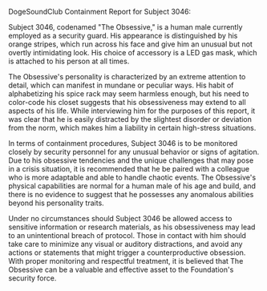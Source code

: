 DogeSoundClub Containment Report for Subject 3046:

Subject 3046, codenamed "The Obsessive," is a human male currently employed as a security guard. His appearance is distinguished by his orange stripes, which run across his face and give him an unusual but not overtly intimidating look. His choice of accessory is a LED gas mask, which is attached to his person at all times.

The Obsessive's personality is characterized by an extreme attention to detail, which can manifest in mundane or peculiar ways. His habit of alphabetizing his spice rack may seem harmless enough, but his need to color-code his closet suggests that his obsessiveness may extend to all aspects of his life. While interviewing him for the purposes of this report, it was clear that he is easily distracted by the slightest disorder or deviation from the norm, which makes him a liability in certain high-stress situations.

In terms of containment procedures, Subject 3046 is to be monitored closely by security personnel for any unusual behavior or signs of agitation. Due to his obsessive tendencies and the unique challenges that may pose in a crisis situation, it is recommended that he be paired with a colleague who is more adaptable and able to handle chaotic events. The Obsessive's physical capabilities are normal for a human male of his age and build, and there is no evidence to suggest that he possesses any anomalous abilities beyond his personality traits.

Under no circumstances should Subject 3046 be allowed access to sensitive information or research materials, as his obsessiveness may lead to an unintentional breach of protocol. Those in contact with him should take care to minimize any visual or auditory distractions, and avoid any actions or statements that might trigger a counterproductive obsession. With proper monitoring and respectful treatment, it is believed that The Obsessive can be a valuable and effective asset to the Foundation's security force.